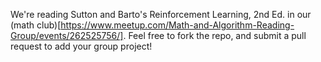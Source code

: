 We're reading Sutton and Barto's Reinforcement Learning, 2nd Ed. in our (math club)[https://www.meetup.com/Math-and-Algorithm-Reading-Group/events/262525756/]. Feel free to fork the repo, and submit a pull request to add  your group project!

